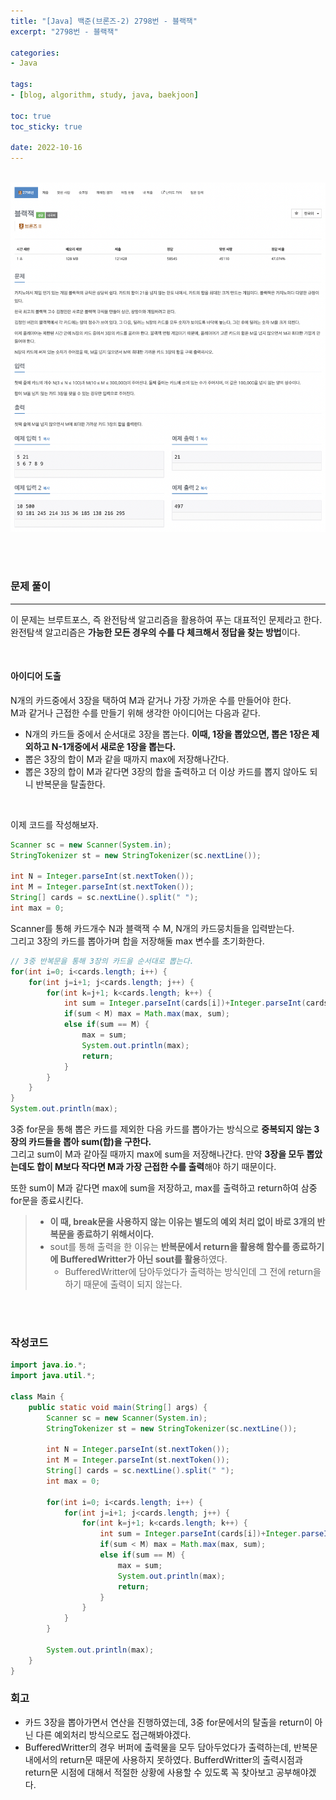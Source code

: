 ```yaml
--- 
title: "[Java] 백준(브론즈-2) 2798번 - 블랙잭" 
excerpt: "2798번 - 블랙잭" 

categories: 
- Java

tags:
- [blog, algorithm, study, java, baekjoon]

toc: true
toc_sticky: true

date: 2022-10-16
--- 
```


<br>

<center><img src="/assets/images/baekjoon/2798.png"></center>

<br><br>

### 문제 풀이
---
이 문제는 브루트포스, 즉 완전탐색 알고리즘을 활용하여 푸는 대표적인 문제라고 한다. <br>
완전탐색 알고리즘은 **가능한 모든 경우의 수를 다 체크해서 정답을 찾는 방법**이다. <br> 

<br>

#### 아이디어 도출
N개의 카드중에서 3장을 택하여 M과 같거나 가장 가까운 수를 만들어야 한다. <br>
M과 같거나 근접한 수를 만들기 위해 생각한 아이디어는 다음과 같다.
- N개의 카드들 중에서 순서대로 3장을 뽑는다. **이때, 1장을 뽑았으면, 뽑은 1장은 제외하고 N-1개중에서 새로운 1장을 뽑는다.**
- 뽑은 3장의 합이 M과 같을 때까지 max에 저장해나간다. 
- 뽑은 3장의 합이 M과 같다면 3장의 합을 출력하고 더 이상 카드를 뽑지 않아도 되니 반복문을 탈출한다.

<br>

이제 코드를 작성해보자.

```java
Scanner sc = new Scanner(System.in);
StringTokenizer st = new StringTokenizer(sc.nextLine());

int N = Integer.parseInt(st.nextToken());
int M = Integer.parseInt(st.nextToken());
String[] cards = sc.nextLine().split(" ");
int max = 0;
```
Scanner를 통해 카드개수 N과 블랙잭 수 M, N개의 카드뭉치들을 입력받는다. <br>
그리고 3장의 카드를 뽑아가며 합을 저장해둘 max 변수를 초기화한다.

```java
// 3중 반복문을 통해 3장의 카드을 순서대로 뽑는다.
for(int i=0; i<cards.length; i++) {
    for(int j=i+1; j<cards.length; j++) {
        for(int k=j+1; k<cards.length; k++) {
            int sum = Integer.parseInt(cards[i])+Integer.parseInt(cards[j])+Integer.parseInt(cards[k]);
            if(sum < M) max = Math.max(max, sum);
            else if(sum == M) {
                max = sum;
                System.out.println(max);
                return;
            }
        }
    }
}
System.out.println(max);
```
3중 for문을 통해 뽑은 카드를 제외한 다음 카드를 뽑아가는 방식으로 **중복되지 않는 3장의 카드들을 뽑아 sum(합)을 구한다.** <br>
그리고 sum이 M과 같아질 때까지 max에 sum을 저장해나간다. 만약 **3장을 모두 뽑았는데도 합이 M보다 작다면 M과 가장 근접한 수를 출력**해야 하기 때문이다.

또한 sum이 M과 같다면 max에 sum을 저장하고, max를 출력하고 return하여 삼중 for문을 종료시킨다.

> - **이 때, break문을 사용하지 않는 이유는 별도의 예외 처리 없이 바로 3개의 반복문을 종료하기 위해서이다.** <br>
> - sout를 통해 출력을 한 이유는 **반복문에서 return을 활용해 함수를 종료하기에 BufferedWritter가 아닌 sout를 활용**하였다.
>   - BufferedWritter에 담아두었다가 출력하는 방식인데 그 전에 return을 하기 때문에 출력이 되지 않는다.


<br><br>

### 작성코드
```java
import java.io.*;
import java.util.*;

class Main {
    public static void main(String[] args) {
        Scanner sc = new Scanner(System.in);
        StringTokenizer st = new StringTokenizer(sc.nextLine());

        int N = Integer.parseInt(st.nextToken());
        int M = Integer.parseInt(st.nextToken());
        String[] cards = sc.nextLine().split(" ");
        int max = 0;
        
        for(int i=0; i<cards.length; i++) {
            for(int j=i+1; j<cards.length; j++) {
                for(int k=j+1; k<cards.length; k++) {
                    int sum = Integer.parseInt(cards[i])+Integer.parseInt(cards[j])+Integer.parseInt(cards[k]);
                    if(sum < M) max = Math.max(max, sum);
                    else if(sum == M) {
                        max = sum;
                        System.out.println(max);
                        return;
                    }
                }
            }
        }

        System.out.println(max);
    }   
}
```

### 회고
- 카드 3장을 뽑아가면서 연산을 진행하였는데, 3중 for문에서의 탈출을 return이 아닌 다른 예외처리 방식으로도 접근해봐야겠다.
- BufferedWritter의 경우 버퍼에 출력물을 모두 담아두었다가 출력하는데, 반복문 내에서의 return문 때문에 사용하지 못하였다. BufferdWritter의 출력시점과 return문 시점에 대해서 적절한 상황에 사용할 수 있도록 꼭 찾아보고 공부해야겠다.